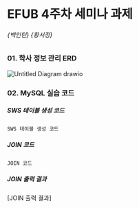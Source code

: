 # EFUB 4주차 세미나 과제

###### {백인턴} {황서정}



### 01. 학사 정보 관리 ERD



![Untitled Diagram drawio](https://user-images.githubusercontent.com/86144019/162711174-58b629a7-612f-4333-a964-749a25312ad0.png)



### 02. MySQL 실습 코드

##### SWS 테이블 생성 코드

```
SWS 테이블 생성 코드
```



##### JOIN 코드

```
JOIN 코드
```



##### JOIN 출력 결과

[JOIN 출력 결과]
